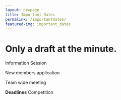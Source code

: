 ```yaml
---
layout: newpage
title: Important Dates
permalink: /importantdates/
featured-img: important_dates
---
```

# Only a draft at the minute.

Information Session

New members application

Team wide meeting

**Deadlines**
Competition
